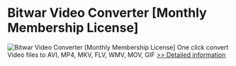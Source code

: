 # Bitwar Video Converter [Monthly Membership License]
![Bitwar Video Converter [Monthly Membership License]](https://mycommerce.akamaized.net/api/pimages/P301010010/BIG/301010010.PNG)
One click convert Video files to AVI, MP4, MKV, FLV, WMV, MOV, GIF
[>> Detailed information](https://secure.shareit.com/shareit/product.html?productid=301010010&affiliateid=200057808)